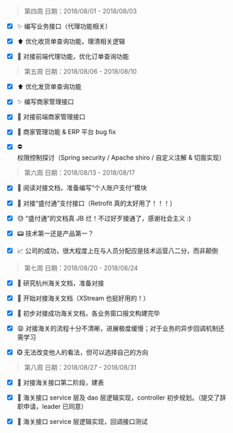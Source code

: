 > 第四周  日期：2018/08/01 - 2018/08/03

- [x] :sparkles: 编写业务接口（代理功能相关）
- [x] :arrow_up: 优化收货单查询功能，理清相关逻辑
- [x] :link: 对接前端代理功能，优化订单查询功能



> 第五周  日期：2018/08/06 - 2018/08/10

- [x] :arrow_up: 优化发货单查询功能
- [x] :sparkles: 编写商家管理接口
- [x] :link: 对接前端商家管理接口
- [x] :bug: 商家管理功能 & ERP 平台 bug fix
- [x] :no_entry: 权限控制探讨（Spring security / Apache shiro / 自定义注解 & 切面实现）



> 第六周  日期：2018/08/13 - 2018/08/17

- [x] :page_facing_up: 阅读对接文档，准备编写“个人账户支付”模块
- [x] :link: 对接“盛付通”支付接口（Retrofit 真的太好用了！！！）
- [x] :sweat: “盛付通”的文档真 JB 烂！不过好歹接通了，感谢社会主义 :)
- [x] :pager: 技术第一还是产品第一？
- [x] :chart_with_upwards_trend: 公司的成功，很大程度上在与人员分配应是技术运营八二分，而非颠倒



> 第七周  日期：2018/08/20 - 2018/08/24

- [x] :ship: 研究杭州海关文档，准备对接
- [x] :running:  开始对接海关文档（XStream 也挺好用的！）
- [x] :link: 初步对接成功海关文档，各业务窗口报文构建完毕
- [x] :weary: 对接海关的流程十分不清晰，进展极度缓慢；对于业务的异步回调机制还需学习
- [x] :negative_squared_cross_mark: 无法改变他人的看法，但可以选择自己的方向



> 第八周  日期：2018/08/27 - 2018/08/31

- [x] :bookmark_tabs: 对接海关接口第二阶段，建表
- [x] :link: 海关接口 service 层及 dao 层逻辑实现，controller 初步规划。（提交了辞职申请，leader 已同意）
- [x] :link: 海关接口 service 层逻辑实现，回调接口测试

